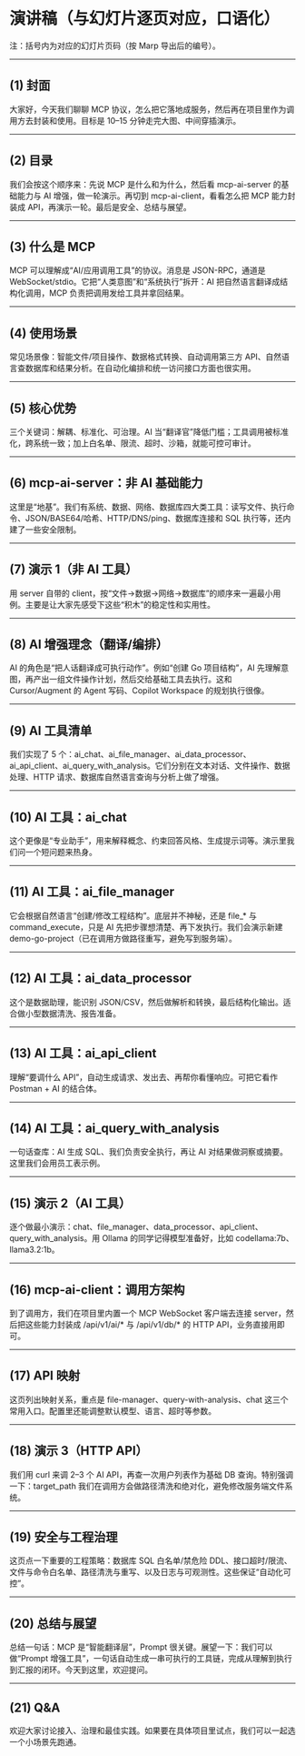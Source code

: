 # 演讲稿（与幻灯片逐页对应，口语化）

注：括号内为对应的幻灯片页码（按 Marp 导出后的编号）。

---

## (1) 封面
大家好，今天我们聊聊 MCP 协议，怎么把它落地成服务，然后再在项目里作为调用方去封装和使用。目标是 10–15 分钟走完大图、中间穿插演示。

---

## (2) 目录
我们会按这个顺序来：先说 MCP 是什么和为什么，然后看 mcp-ai-server 的基础能力与 AI 增强，做一轮演示。再切到 mcp-ai-client，看看怎么把 MCP 能力封装成 API，再演示一轮。最后是安全、总结与展望。

---

## (3) 什么是 MCP
MCP 可以理解成“AI/应用调用工具”的协议。消息是 JSON-RPC，通道是 WebSocket/stdio。它把“人类意图”和“系统执行”拆开：AI 把自然语言翻译成结构化调用，MCP 负责把调用发给工具并拿回结果。

---

## (4) 使用场景
常见场景像：智能文件/项目操作、数据格式转换、自动调用第三方 API、自然语言查数据库和结果分析。在自动化编排和统一访问接口方面也很实用。

---

## (5) 核心优势
三个关键词：解耦、标准化、可治理。AI 当“翻译官”降低门槛；工具调用被标准化，跨系统一致；加上白名单、限流、超时、沙箱，就能可控可审计。

---

## (6) mcp-ai-server：非 AI 基础能力
这里是“地基”。我们有系统、数据、网络、数据库四大类工具：读写文件、执行命令、JSON/BASE64/哈希、HTTP/DNS/ping、数据库连接和 SQL 执行等，还内建了一些安全限制。

---

## (7) 演示 1（非 AI 工具）
用 server 自带的 client，按“文件→数据→网络→数据库”的顺序来一遍最小用例。主要是让大家先感受下这些“积木”的稳定性和实用性。

---

## (8) AI 增强理念（翻译/编排）
AI 的角色是“把人话翻译成可执行动作”。例如“创建 Go 项目结构”，AI 先理解意图，再产出一组文件操作计划，然后交给基础工具去执行。这和 Cursor/Augment 的 Agent 写码、Copilot Workspace 的规划执行很像。

---

## (9) AI 工具清单
我们实现了 5 个：ai_chat、ai_file_manager、ai_data_processor、ai_api_client、ai_query_with_analysis。它们分别在文本对话、文件操作、数据处理、HTTP 请求、数据库自然语言查询与分析上做了增强。

---

## (10) AI 工具：ai_chat
这个更像是“专业助手”，用来解释概念、约束回答风格、生成提示词等。演示里我们问一个短问题来热身。

---

## (11) AI 工具：ai_file_manager
它会根据自然语言“创建/修改工程结构”。底层并不神秘，还是 file_* 与 command_execute，只是 AI 先把步骤想清楚、再下发执行。我们会演示新建 demo-go-project（已在调用方做路径重写，避免写到服务端）。

---

## (12) AI 工具：ai_data_processor
这个是数据助理，能识别 JSON/CSV，然后做解析和转换，最后结构化输出。适合做小型数据清洗、报告准备。

---

## (13) AI 工具：ai_api_client
理解“要调什么 API”，自动生成请求、发出去、再帮你看懂响应。可把它看作 Postman + AI 的结合体。

---

## (14) AI 工具：ai_query_with_analysis
一句话查库：AI 生成 SQL、我们负责安全执行，再让 AI 对结果做洞察或摘要。这里我们会用员工表示例。

---

## (15) 演示 2（AI 工具）
逐个做最小演示：chat、file_manager、data_processor、api_client、query_with_analysis。用 Ollama 的同学记得模型准备好，比如 codellama:7b、llama3.2:1b。

---

## (16) mcp-ai-client：调用方架构
到了调用方，我们在项目里内置一个 MCP WebSocket 客户端去连接 server，然后把这些能力封装成 /api/v1/ai/* 与 /api/v1/db/* 的 HTTP API，业务直接用即可。

---

## (17) API 映射
这页列出映射关系，重点是 file-manager、query-with-analysis、chat 这三个常用入口。配置里还能调整默认模型、语言、超时等参数。

---

## (18) 演示 3（HTTP API）
我们用 curl 来调 2–3 个 AI API，再查一次用户列表作为基础 DB 查询。特别强调一下：target_path 我们在调用方会做路径清洗和绝对化，避免修改服务端文件系统。

---

## (19) 安全与工程治理
这页点一下重要的工程策略：数据库 SQL 白名单/禁危险 DDL、接口超时/限流、文件与命令白名单、路径清洗与重写、以及日志与可观测性。这些保证“自动化可控”。

---

## (20) 总结与展望
总结一句话：MCP 是“智能翻译层”，Prompt 很关键。展望一下：我们可以做“Prompt 增强工具”，一句话自动生成一串可执行的工具链，完成从理解到执行到汇报的闭环。今天到这里，欢迎提问。

---

## (21) Q&A
欢迎大家讨论接入、治理和最佳实践。如果要在具体项目里试点，我们可以一起选一个小场景先跑通。

